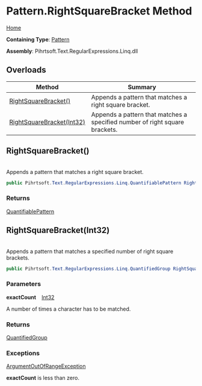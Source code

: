 # Pattern\.RightSquareBracket Method

[Home](../../../../../../README.md)

**Containing Type**: [Pattern](../README.md)

**Assembly**: Pihrtsoft\.Text\.RegularExpressions\.Linq\.dll

## Overloads

| Method | Summary |
| ------ | ------- |
| [RightSquareBracket()](#Pihrtsoft_Text_RegularExpressions_Linq_Pattern_RightSquareBracket) | Appends a pattern that matches a right square bracket\. |
| [RightSquareBracket(Int32)](#Pihrtsoft_Text_RegularExpressions_Linq_Pattern_RightSquareBracket_System_Int32_) | Appends a pattern that matches a specified number of right square brackets\. |

## RightSquareBracket\(\) <a name="Pihrtsoft_Text_RegularExpressions_Linq_Pattern_RightSquareBracket"></a>

\
Appends a pattern that matches a right square bracket\.

```csharp
public Pihrtsoft.Text.RegularExpressions.Linq.QuantifiablePattern RightSquareBracket()
```

### Returns

[QuantifiablePattern](../../QuantifiablePattern/README.md)

## RightSquareBracket\(Int32\) <a name="Pihrtsoft_Text_RegularExpressions_Linq_Pattern_RightSquareBracket_System_Int32_"></a>

\
Appends a pattern that matches a specified number of right square brackets\.

```csharp
public Pihrtsoft.Text.RegularExpressions.Linq.QuantifiedGroup RightSquareBracket(int exactCount)
```

### Parameters

**exactCount** &ensp; [Int32](https://docs.microsoft.com/en-us/dotnet/api/system.int32)

A number of times a character has to be matched\.

### Returns

[QuantifiedGroup](../../QuantifiedGroup/README.md)

### Exceptions

[ArgumentOutOfRangeException](https://docs.microsoft.com/en-us/dotnet/api/system.argumentoutofrangeexception)

**exactCount** is less than zero\.

